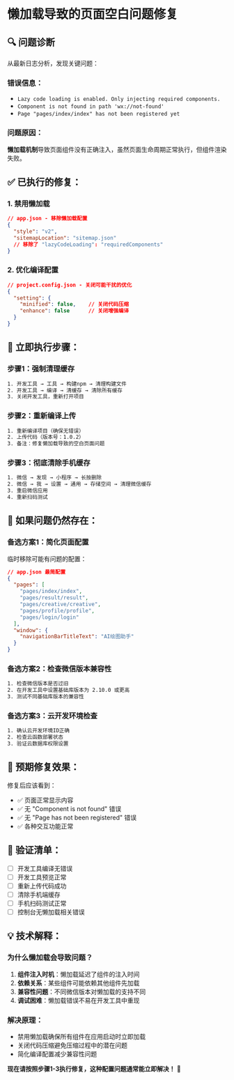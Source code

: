 # 懒加载导致的页面空白问题修复

## 🔍 **问题诊断**

从最新日志分析，发现关键问题：

### **错误信息**：
- `Lazy code loading is enabled. Only injecting required components.`
- `Component is not found in path 'wx://not-found'`
- `Page "pages/index/index" has not been registered yet`

### **问题原因**：
**懒加载机制**导致页面组件没有正确注入，虽然页面生命周期正常执行，但组件渲染失败。

## ✅ **已执行的修复**：

### 1. 禁用懒加载
```json
// app.json - 移除懒加载配置
{
  "style": "v2",
  "sitemapLocation": "sitemap.json"
  // 移除了 "lazyCodeLoading": "requiredComponents"
}
```

### 2. 优化编译配置
```json
// project.config.json - 关闭可能干扰的优化
{
  "setting": {
    "minified": false,    // 关闭代码压缩
    "enhance": false      // 关闭增强编译
  }
}
```

## 🚀 **立即执行步骤**：

### 步骤1：强制清理缓存
```bash
1. 开发工具 → 工具 → 构建npm → 清理构建文件
2. 开发工具 → 编译 → 清缓存 → 清除所有缓存
3. 关闭开发工具，重新打开项目
```

### 步骤2：重新编译上传
```bash
1. 重新编译项目（确保无错误）
2. 上传代码（版本号：1.0.2）
3. 备注：修复懒加载导致的空白页面问题
```

### 步骤3：彻底清除手机缓存
```bash
1. 微信 → 发现 → 小程序 → 长按删除
2. 微信 → 我 → 设置 → 通用 → 存储空间 → 清理微信缓存
3. 重启微信应用
4. 重新扫码测试
```

## 🔧 **如果问题仍然存在**：

### 备选方案1：简化页面配置
临时移除可能有问题的配置：

```json
// app.json 最简配置
{
  "pages": [
    "pages/index/index",
    "pages/result/result", 
    "pages/creative/creative",
    "pages/profile/profile",
    "pages/login/login"
  ],
  "window": {
    "navigationBarTitleText": "AI绘图助手"
  }
}
```

### 备选方案2：检查微信版本兼容性
```bash
1. 检查微信版本是否过旧
2. 在开发工具中设置基础库版本为 2.10.0 或更高
3. 测试不同基础库版本的兼容性
```

### 备选方案3：云开发环境检查
```bash
1. 确认云开发环境ID正确
2. 检查云函数部署状态
3. 验证云数据库权限设置
```

## 📱 **预期修复效果**：

修复后应该看到：
- ✅ 页面正常显示内容
- ✅ 无 "Component is not found" 错误
- ✅ 无 "Page has not been registered" 错误
- ✅ 各种交互功能正常

## 🎯 **验证清单**：

- [ ] 开发工具编译无错误
- [ ] 开发工具预览正常
- [ ] 重新上传代码成功
- [ ] 清除手机端缓存
- [ ] 手机扫码测试正常
- [ ] 控制台无懒加载相关错误

## 💡 **技术解释**：

### 为什么懒加载会导致问题？
1. **组件注入时机**：懒加载延迟了组件的注入时间
2. **依赖关系**：某些组件可能依赖其他组件先加载
3. **兼容性问题**：不同微信版本对懒加载的支持不同
4. **调试困难**：懒加载错误不易在开发工具中重现

### 解决原理：
- 禁用懒加载确保所有组件在应用启动时立即加载
- 关闭代码压缩避免压缩过程中的潜在问题
- 简化编译配置减少兼容性问题

**现在请按照步骤1-3执行修复，这种配置问题通常能立即解决！** 🚀 